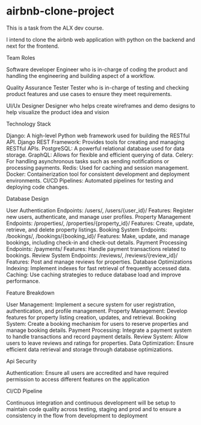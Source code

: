 # airbnb-clone-project


This is a task from the ALX dev course. 

I intend to clone the airbnb web application with python on the backend and next for the frontend.

Team Roles

Software developer
Engineer who is in-charge of coding the product and handling the engineering and building aspect of a workflow.

Quality Assurance Tester 
Tester who is in-charge of testing and checking product features and use cases to ensure they meet requirements.

UI/Ux Designer 
Designer who helps create wireframes and demo designs to help visualize the product idea and vision

Technology Stack

Django: A high-level Python web framework used for building the RESTful API.
Django REST Framework: Provides tools for creating and managing RESTful APIs.
PostgreSQL: A powerful relational database used for data storage.
GraphQL: Allows for flexible and efficient querying of data.
Celery: For handling asynchronous tasks such as sending notifications or processing payments.
Redis: Used for caching and session management.
Docker: Containerization tool for consistent development and deployment environments.
CI/CD Pipelines: Automated pipelines for testing and deploying code changes.

Database Design 

User Authentication
Endpoints: /users/, /users/{user_id}/
Features: Register new users, authenticate, and manage user profiles.
Property Management
Endpoints: /properties/, /properties/{property_id}/
Features: Create, update, retrieve, and delete property listings.
Booking System
Endpoints: /bookings/, /bookings/{booking_id}/
Features: Make, update, and manage bookings, including check-in and check-out details.
Payment Processing
Endpoints: /payments/
Features: Handle payment transactions related to bookings.
Review System
Endpoints: /reviews/, /reviews/{review_id}/
Features: Post and manage reviews for properties.
Database Optimizations
Indexing: Implement indexes for fast retrieval of frequently accessed data.
Caching: Use caching strategies to reduce database load and improve performance.


Feature Breakdown

User Management: Implement a secure system for user registration, authentication, and profile management.
Property Management: Develop features for property listing creation, updates, and retrieval.
Booking System: Create a booking mechanism for users to reserve properties and manage booking details.
Payment Processing: Integrate a payment system to handle transactions and record payment details.
Review System: Allow users to leave reviews and ratings for properties.
Data Optimization: Ensure efficient data retrieval and storage through database optimizations.

Api Security

Authentication: Ensure all users are accredited and have required permission to access different features on the application

CI/CD Pipeline

Continuous integration and continuous development will be setup to maintain code quality across testing, staging and prod and to ensure a consistency in the flow from development to deployment
